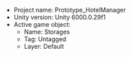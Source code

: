 <!-- UNITY CODE ASSIST INSTRUCTIONS START -->
- Project name: Prototype_HotelManager
- Unity version: Unity 6000.0.29f1
- Active game object:
  - Name: Storages
  - Tag: Untagged
  - Layer: Default
<!-- UNITY CODE ASSIST INSTRUCTIONS END -->